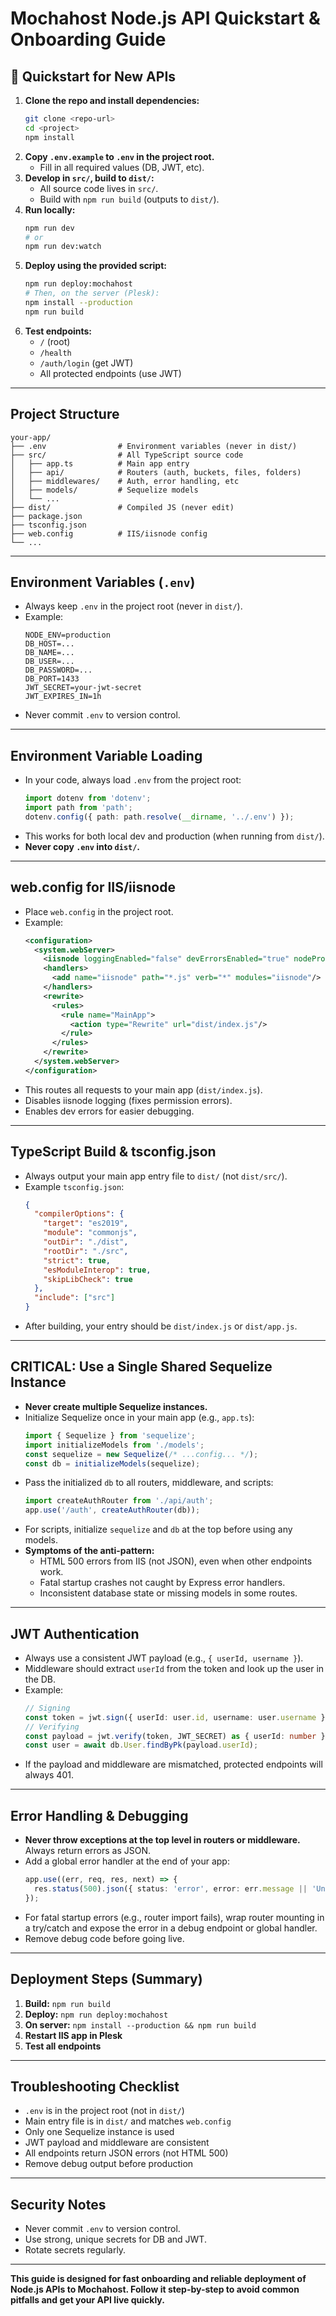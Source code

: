 # Mochahost Node.js API Quickstart & Onboarding Guide

## 🚀 Quickstart for New APIs

1. **Clone the repo and install dependencies:**
   ```bash
   git clone <repo-url>
   cd <project>
   npm install
   ```
2. **Copy `.env.example` to `.env` in the project root.**
   - Fill in all required values (DB, JWT, etc).
3. **Develop in `src/`, build to `dist/`:**
   - All source code lives in `src/`.
   - Build with `npm run build` (outputs to `dist/`).
4. **Run locally:**
   ```bash
   npm run dev
   # or
   npm run dev:watch
   ```
5. **Deploy using the provided script:**
   ```bash
   npm run deploy:mochahost
   # Then, on the server (Plesk):
   npm install --production
   npm run build
   ```
6. **Test endpoints:**
   - `/` (root)
   - `/health`
   - `/auth/login` (get JWT)
   - All protected endpoints (use JWT)

---

## Project Structure

```
your-app/
├── .env                # Environment variables (never in dist/)
├── src/                # All TypeScript source code
│   ├── app.ts          # Main app entry
│   ├── api/            # Routers (auth, buckets, files, folders)
│   ├── middlewares/    # Auth, error handling, etc
│   ├── models/         # Sequelize models
│   └── ...
├── dist/               # Compiled JS (never edit)
├── package.json
├── tsconfig.json
├── web.config          # IIS/iisnode config
└── ...
```

---

## Environment Variables (`.env`)
- Always keep `.env` in the project root (never in `dist/`).
- Example:
  ```env
  NODE_ENV=production
  DB_HOST=...
  DB_NAME=...
  DB_USER=...
  DB_PASSWORD=...
  DB_PORT=1433
  JWT_SECRET=your-jwt-secret
  JWT_EXPIRES_IN=1h
  ```
- Never commit `.env` to version control.

---

## Environment Variable Loading
- In your code, always load `.env` from the project root:
  ```ts
  import dotenv from 'dotenv';
  import path from 'path';
  dotenv.config({ path: path.resolve(__dirname, '../.env') });
  ```
- This works for both local dev and production (when running from `dist/`).
- **Never copy `.env` into `dist/`.**

---

## web.config for IIS/iisnode
- Place `web.config` in the project root.
- Example:
  ```xml
  <configuration>
    <system.webServer>
      <iisnode loggingEnabled="false" devErrorsEnabled="true" nodeProcessCommandLine="C:\Program Files\nodejs\node.exe"/>
      <handlers>
        <add name="iisnode" path="*.js" verb="*" modules="iisnode"/>
      </handlers>
      <rewrite>
        <rules>
          <rule name="MainApp">
            <action type="Rewrite" url="dist/index.js"/>
          </rule>
        </rules>
      </rewrite>
    </system.webServer>
  </configuration>
  ```
- This routes all requests to your main app (`dist/index.js`).
- Disables iisnode logging (fixes permission errors).
- Enables dev errors for easier debugging.

---

## TypeScript Build & tsconfig.json
- Always output your main app entry file to `dist/` (not `dist/src/`).
- Example `tsconfig.json`:
  ```json
  {
    "compilerOptions": {
      "target": "es2019",
      "module": "commonjs",
      "outDir": "./dist",
      "rootDir": "./src",
      "strict": true,
      "esModuleInterop": true,
      "skipLibCheck": true
    },
    "include": ["src"]
  }
  ```
- After building, your entry should be `dist/index.js` or `dist/app.js`.

---

## CRITICAL: Use a Single Shared Sequelize Instance
- **Never create multiple Sequelize instances.**
- Initialize Sequelize once in your main app (e.g., `app.ts`):
  ```ts
  import { Sequelize } from 'sequelize';
  import initializeModels from './models';
  const sequelize = new Sequelize(/* ...config... */);
  const db = initializeModels(sequelize);
  ```
- Pass the initialized `db` to all routers, middleware, and scripts:
  ```ts
  import createAuthRouter from './api/auth';
  app.use('/auth', createAuthRouter(db));
  ```
- For scripts, initialize `sequelize` and `db` at the top before using any models.
- **Symptoms of the anti-pattern:**
  - HTML 500 errors from IIS (not JSON), even when other endpoints work.
  - Fatal startup crashes not caught by Express error handlers.
  - Inconsistent database state or missing models in some routes.

---

## JWT Authentication
- Always use a consistent JWT payload (e.g., `{ userId, username }`).
- Middleware should extract `userId` from the token and look up the user in the DB.
- Example:
  ```ts
  // Signing
  const token = jwt.sign({ userId: user.id, username: user.username }, JWT_SECRET, { expiresIn: '1h' });
  // Verifying
  const payload = jwt.verify(token, JWT_SECRET) as { userId: number };
  const user = await db.User.findByPk(payload.userId);
  ```
- If the payload and middleware are mismatched, protected endpoints will always 401.

---

## Error Handling & Debugging
- **Never throw exceptions at the top level in routers or middleware.** Always return errors as JSON.
- Add a global error handler at the end of your app:
  ```ts
  app.use((err, req, res, next) => {
    res.status(500).json({ status: 'error', error: err.message || 'Unknown error' });
  });
  ```
- For fatal startup errors (e.g., router import fails), wrap router mounting in a try/catch and expose the error in a debug endpoint or global handler.
- Remove debug code before going live.

---

## Deployment Steps (Summary)
1. **Build:** `npm run build`
2. **Deploy:** `npm run deploy:mochahost`
3. **On server:** `npm install --production && npm run build`
4. **Restart IIS app in Plesk**
5. **Test all endpoints**

---

## Troubleshooting Checklist
- `.env` is in the project root (not in `dist/`)
- Main entry file is in `dist/` and matches `web.config`
- Only one Sequelize instance is used
- JWT payload and middleware are consistent
- All endpoints return JSON errors (not HTML 500)
- Remove debug output before production

---

## Security Notes
- Never commit `.env` to version control.
- Use strong, unique secrets for DB and JWT.
- Rotate secrets regularly.

---

**This guide is designed for fast onboarding and reliable deployment of Node.js APIs to Mochahost. Follow it step-by-step to avoid common pitfalls and get your API live quickly.**
